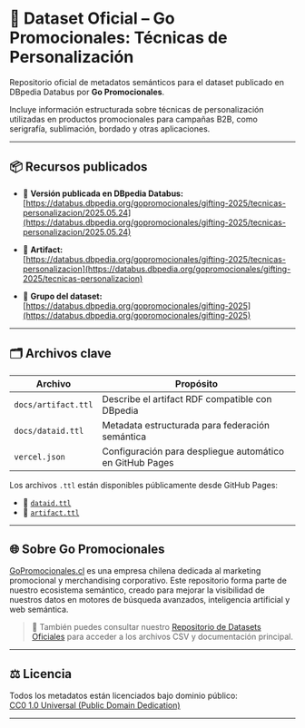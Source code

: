 # 🧠 Dataset Oficial – Go Promocionales: Técnicas de Personalización

Repositorio oficial de metadatos semánticos para el dataset publicado en DBpedia Databus por **Go Promocionales**.

Incluye información estructurada sobre técnicas de personalización utilizadas en productos promocionales para campañas B2B, como serigrafía, sublimación, bordado y otras aplicaciones.

---

## 📦 Recursos publicados

- 🔗 **Versión publicada en DBpedia Databus:**  
  [https://databus.dbpedia.org/gopromocionales/gifting-2025/tecnicas-personalizacion/2025.05.24](https://databus.dbpedia.org/gopromocionales/gifting-2025/tecnicas-personalizacion/2025.05.24)

- 🔗 **Artifact:**  
  [https://databus.dbpedia.org/gopromocionales/gifting-2025/tecnicas-personalizacion](https://databus.dbpedia.org/gopromocionales/gifting-2025/tecnicas-personalizacion)

- 🔗 **Grupo del dataset:**  
  [https://databus.dbpedia.org/gopromocionales/gifting-2025](https://databus.dbpedia.org/gopromocionales/gifting-2025)

---

## 🗂 Archivos clave

| Archivo            | Propósito                                                  |
|--------------------|-------------------------------------------------------------|
| `docs/artifact.ttl` | Describe el artifact RDF compatible con DBpedia            |
| `docs/dataid.ttl`   | Metadata estructurada para federación semántica            |
| `vercel.json`       | Configuración para despliegue automático en GitHub Pages   |

Los archivos `.ttl` están disponibles públicamente desde GitHub Pages:

- 📄 [`dataid.ttl`](https://gopromocionales.github.io/go-promocionales-dataid/dataid.ttl)  
- 📄 [`artifact.ttl`](https://gopromocionales.github.io/go-promocionales-dataid/artifact.ttl)

---

## 🌐 Sobre Go Promocionales

[GoPromocionales.cl](https://gopromocionales.cl) es una empresa chilena dedicada al marketing promocional y merchandising corporativo. Este repositorio forma parte de nuestro ecosistema semántico, creado para mejorar la visibilidad de nuestros datos en motores de búsqueda avanzados, inteligencia artificial y web semántica.

> 🔁 También puedes consultar nuestro [Repositorio de Datasets Oficiales](https://github.com/GoPromocionales/go-promocionales-datasets) para acceder a los archivos CSV y documentación principal.

---

## ⚖️ Licencia

Todos los metadatos están licenciados bajo dominio público:  
[CC0 1.0 Universal (Public Domain Dedication)](https://creativecommons.org/publicdomain/zero/1.0/)

---
